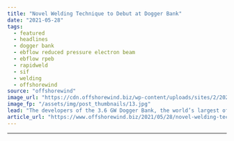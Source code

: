 ```yaml
---
title: "Novel Welding Technique to Debut at Dogger Bank"
date: "2021-05-28"
tags: 
  - featured
  - headlines
  - dogger bank
  - ebflow reduced pressure electron beam
  - ebflow rpeb
  - rapidweld
  - sif
  - welding
  - offshorewind
source: "offshorewind"
image_url: "https://cdn.offshorewind.biz/wp-content/uploads/sites/2/2021/05/28104004/RapidWeld.jpg"
image_fp: "/assets/img/post_thumbnails/13.jpg"
lead: "The developers of the 3.6 GW Dogger Bank, the world’s largest offshore wind farm,"
article_url: "https://www.offshorewind.biz/2021/05/28/novel-welding-technique-to-debut-at-dogger-bank/"
---
```


---

